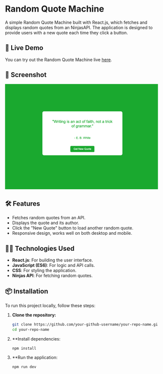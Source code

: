 # Random Quote Machine

A simple Random Quote Machine built with React.js, which fetches and displays random quotes from an NinjasAPI. The application is designed to provide users with a new quote each time they click a button.

## 🚀 Live Demo

You can try out the Random Quote Machine live [here](https://tymoteuszmilek.github.io/random-quote-machine/).

## 📸 Screenshot

![Random Quote Machine Screenshot](screenshots/main_view.png)

## 🛠️ Features

- Fetches random quotes from an API.
- Displays the quote and its author.
- Click the "New Quote" button to load another random quote.
- Responsive design, works well on both desktop and mobile.

## 🧑‍💻 Technologies Used

- **React.js**: For building the user interface.
- **JavaScript (ES6)**: For logic and API calls.
- **CSS**: For styling the application.
- **Ninjas API**: For fetching random quotes.

## 📦 Installation

To run this project locally, follow these steps:

1. **Clone the repository:**
   ```bash
   git clone https://github.com/your-github-username/your-repo-name.git
   cd your-repo-name
   
2. **Install dependencies:
   ```bash
   npm install
3. **Run the application:
    ```bash
   npm run dev
